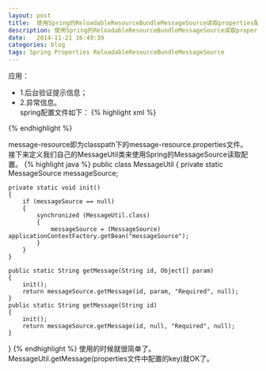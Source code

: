 ```yaml
---
layout: post
title:  使用Spring的ReloadableResourceBundleMessageSource读取properties配置
description: 使用Spring的ReloadableResourceBundleMessageSource读取properties配置~~~
date:   2014-11-21 16:49:39
categories: blog
tags: Spring Properties ReloadableResourceBundleMessageSource
---
```

应用：  
* 1.后台验证提示信息；  
* 2.异常信息。  
spring配置文件如下：
{% highlight xml %}
<bean id="messageSource" class="org.springframework.context.support.ReloadableResourceBundleMessageSource">  
	 <property name="basename" value="classpath:message-resource"/>  
	 <property name="defaultEncoding" value="GBK"/>  
</bean>
{% endhighlight %}

message-resource即为classpath下的message-resource.properties文件。  
接下来定义我们自己的MessageUtil类来使用Spring的MessageSource读取配置。
{% highlight java %}
public class MessageUtil
{
    private static MessageSource messageSource;

    private static void init()
    {
        if (messageSource == null)
        {
            synchronized (MessageUtil.class)
            {
                messageSource = (MessageSource) applicationContextFactory.getBean("messageSource");
            }
        }
    }

    public static String getMessage(String id, Object[] param)
    {
        init();
        return messageSource.getMessage(id, param, "Required", null);
    }
    public static String getMessage(String id)
    {
        init();
        return messageSource.getMessage(id, null, "Required", null);
    }
}
{% endhighlight %}
使用的时候就很简单了。MessageUtil.getMessage(properties文件中配置的key)就OK了。